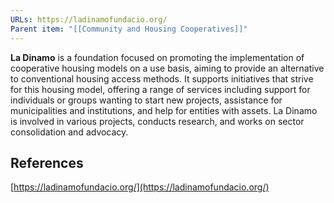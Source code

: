 ```yaml
---
URLs: https://ladinamofundacio.org/
Parent item: "[[Community and Housing Cooperatives]]"
---
```

**La Dinamo** is a foundation focused on promoting the implementation of cooperative housing models on a use basis, aiming to provide an alternative to conventional housing access methods. It supports initiatives that strive for this housing model, offering a range of services including support for individuals or groups wanting to start new projects, assistance for municipalities and institutions, and help for entities with assets. La Dinamo is involved in various projects, conducts research, and works on sector consolidation and advocacy.

## References

[https://ladinamofundacio.org/](https://ladinamofundacio.org/)
